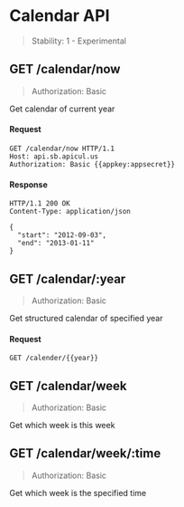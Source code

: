 Calendar API
==========

> Stability: 1 - Experimental

## GET /calendar/now

> Authorization: Basic

Get calendar of current year

#### Request

```
GET /calendar/now HTTP/1.1
Host: api.sb.apicul.us
Authorization: Basic {{appkey:appsecret}}
```

#### Response

```
HTTP/1.1 200 OK
Content-Type: application/json

{
  "start": "2012-09-03",
  "end": "2013-01-11"
}
```

## GET /calendar/:year

> Authorization: Basic

Get structured calendar of specified year

#### Request

```
GET /calender/{{year}}
```

## GET /calendar/week

> Authorization: Basic

Get which week is this week

## GET /calendar/week/:time

> Authorization: Basic

Get which week is the specified time
